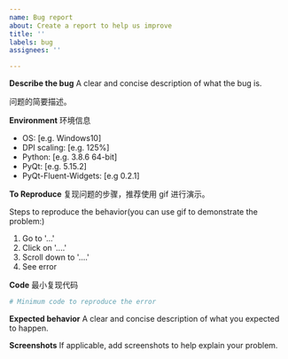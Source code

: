 ```yaml
---
name: Bug report
about: Create a report to help us improve
title: ''
labels: bug
assignees: ''

---
```


<!-- 作者还是一名学生党，学业为重，所以只会抽出一些周末时间来维护这个项目，响应 issue 的速度可能很慢，暂时不接受新组件的 PR。

提 Issue 前请先搜索历史 Issue，可能有相似的，如果没有，需要补充完整模板要求的环境信息和最小复现代码，并确保自己安装的包是最新版本的，这很重要！！！请注意礼貌用词，语句之间夹杂的阴阳怪气的省略号或者流汗黄豆绝对达咩！！！

无边框窗口的问题请移步 PyQt-Frameless-Window 仓库。 -->

**Describe the bug**
A clear and concise description of what the bug is.

问题的简要描述。

**Environment**
环境信息
- OS: [e.g. Windows10]
- DPI scaling: [e.g. 125%]
- Python: [e.g. 3.8.6 64-bit]
- PyQt: [e.g. 5.15.2]
- PyQt-Fluent-Widgets: [e.g 0.2.1]

**To Reproduce**
复现问题的步骤，推荐使用 gif 进行演示。

Steps to reproduce the behavior(you can use gif to demonstrate the problem:)
1. Go to '...'
2. Click on '....'
3. Scroll down to '....'
4. See error

**Code**
最小复现代码
```python
# Minimum code to reproduce the error

```

**Expected behavior**
A clear and concise description of what you expected to happen.

**Screenshots**
If applicable, add screenshots to help explain your problem.
